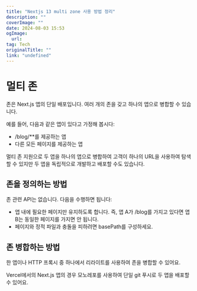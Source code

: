 ```yaml
---
title: "Nextjs 13 multi zone 사용 방법 정리"
description: ""
coverImage: ""
date: 2024-08-03 15:53
ogImage: 
  url: 
tag: Tech
originalTitle: ""
link: "undefined"
---
```




# 멀티 존

존은 Next.js 앱의 단일 배포입니다. 여러 개의 존을 갖고 하나의 앱으로 병합할 수 있습니다.

예를 들어, 다음과 같은 앱이 있다고 가정해 봅시다:

- /blog/\*\*를 제공하는 앱
- 다른 모든 페이지를 제공하는 앱

<div class="content-ad"></div>

멀티 존 지원으로 두 앱을 하나의 앱으로 병합하여 고객이 하나의 URL을 사용하여 탐색할 수 있지만 두 앱을 독립적으로 개발하고 배포할 수도 있습니다.

## 존을 정의하는 방법

존 관련 API는 없습니다. 다음을 수행하면 됩니다:

- 앱 내에 필요한 페이지만 유지하도록 합니다. 즉, 앱 A가 /blog를 가지고 있다면 앱 B는 동일한 페이지를 가지면 안 됩니다.
- 페이지와 정적 파일과 충돌을 피하려면 basePath를 구성하세요.

<div class="content-ad"></div>

## 존 병합하는 방법

한 앱이나 HTTP 프록시 중 하나에서 리라이트를 사용하여 존을 병합할 수 있어요.

Vercel에서의 Next.js 앱의 경우
모노레포를 사용하여
단일 git 푸시로 두 앱을 배포할 수 있어요.

<div class="content-ad"></div>
